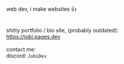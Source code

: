 web dev, i make websites 👍
<br><br><br>
shitty portfolio / bio site, (probably outdated):
<br>
https://jobi.pages.dev
<br><br>
contact me:
<br>
discord: `JobiDev`
